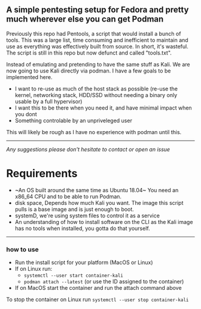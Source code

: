 ## A simple pentesting setup for Fedora and pretty much wherever else you can get Podman

Previously this repo had Pentools, a script that would install a bunch of tools. This was a large list, time consuming and inefficient to maintain and use as everything was effectively built from source. In short, it's wasteful.
The script is still in this repo but now defunct and called "tools.txt".

Instead of emulating and pretending to have the same stuff as Kali. We are now going to use Kali directly via podman.
I have a few goals to be implemented here.

-   I want to re-use as much of the host stack as possible (re-use the kernel, networking stack, HDD/SSD without needing a binary only usable by a full hypervisor)
-   I want this to be there when you need it, and have minimal impact when you dont
-   Something controlable by an unpriveleged user

This will likely be rough as I have no experience with podman until this.

---

*Any suggestions please don't hesitate to contact or open an issue*

Requirements
====================
- ~An OS built around the same time as Ubuntu 18.04~ You need an x86_64 CPU and to be able to run Podman.
- disk space, Depends how much Kali you want. The image this script pulls is a base image and is just enough to boot.
- systemD, we're using system files to control it as a service
- An understanding of how to install software on the CLI as the Kali image has no tools when installed, you gotta do that yourself.

---

### how to use

- Run the install script for your platform (MacOS or Linux)
- If on Linux run:
    - `systemctl --user start container-kali`
    - `podman attach --latest` (or use the ID assigned to the container)
- If on MacOS start the container and run the attach command above

To stop the container on Linux run `systemctl --user stop container-kali`